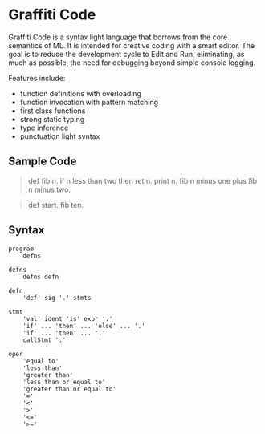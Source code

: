 Graffiti Code
=============

Graffiti Code is a syntax light language that borrows from the core semantics of ML. It is intended
for creative coding with a smart editor. The goal is to reduce the development cycle to Edit and Run,
eliminating, as much as possible, the need for debugging beyond simple console logging.

Features include:
- function definitions with overloading
- function invocation with pattern matching
- first class functions
- strong static typing
- type inference
- punctuation light syntax

## Sample Code ##

> def fib n. if n less than two then ret n. print n. fib n minus one plus fib n minus two.

> def start. fib ten.

## Syntax ##

~~~~
program
    defns
    
defns
    defns defn
    
defn
    'def' sig '.' stmts

stmt
    'val' ident 'is' expr '.'
    'if' ... 'then' ... 'else' ... '.'
    'if' ... 'then' ... '.'
    callStmt '.'

oper
    'equal to'
    'less than'
    'greater than'
    'less than or equal to'
    'greater than or equal to'
    '='
    '<'
    '>'
    '<='
    '>='
    
~~~~

    